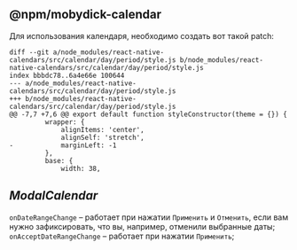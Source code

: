 ## @npm/mobydick-calendar

Для использования календаря, необходимо создать вот такой patch:
```
diff --git a/node_modules/react-native-calendars/src/calendar/day/period/style.js b/node_modules/react-native-calendars/src/calendar/day/period/style.js
index bbbdc78..6a4e66e 100644
--- a/node_modules/react-native-calendars/src/calendar/day/period/style.js
+++ b/node_modules/react-native-calendars/src/calendar/day/period/style.js
@@ -7,7 +7,6 @@ export default function styleConstructor(theme = {}) {
         wrapper: {
             alignItems: 'center',
             alignSelf: 'stretch',
-            marginLeft: -1
         },
         base: {
             width: 38,

```

## ***ModalCalendar***
`onDateRangeChange` – работает при нажатии `Применить` и `Отменить`, если вам нужно зафиксировать, что вы, например, отменили выбранные даты;
`onAcceptDateRangeChange` – работает при нажатии `Применить`;
